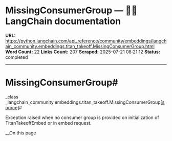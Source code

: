 # MissingConsumerGroup — 🦜🔗 LangChain  documentation

**URL:** https://python.langchain.com/api_reference/community/embeddings/langchain_community.embeddings.titan_takeoff.MissingConsumerGroup.html
**Word Count:** 22
**Links Count:** 207
**Scraped:** 2025-07-21 08:21:12
**Status:** completed

---

# MissingConsumerGroup\#

_class _langchain\_community.embeddings.titan\_takeoff.MissingConsumerGroup[\[source\]](https://python.langchain.com/api_reference/_modules/langchain_community/embeddings/titan_takeoff.html#MissingConsumerGroup)\#     

Exception raised when no consumer group is provided on initialization of TitanTakeoffEmbed or in embed request.

__On this page